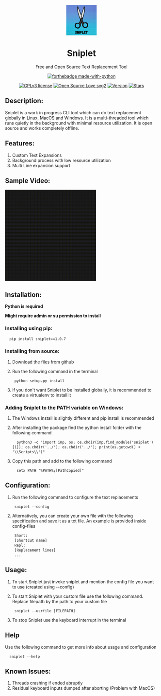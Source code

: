 <div align = "center">

<img src="./images/logo.png" width="100" height="100"></img>

</div>

<h1 align = "center">Sniplet</h1>

<p align = "center">Free and Open Source Text Replacement Tool</p>


<div align = "center">

[![forthebadge made-with-python](http://ForTheBadge.com/images/badges/made-with-python.svg)](https://www.python.org/)

[![GPLv3 license](https://img.shields.io/badge/License-GPLv3-blue.svg)](http://perso.crans.org/besson/LICENSE.html)
[![Open Source Love svg2](https://badges.frapsoft.com/os/v2/open-source.svg?v=103)]()
[![Version](https://img.shields.io/pypi/v/sniplet?label=version)]()
[![Stars](https://img.shields.io/github/stars/veera2508/sniplet?style=social)]()

</div>


## Description:
Sniplet is a work in progress CLI tool which can do text replacement globally in 
Linux, MacOS and Windows. It is a multi-threaded tool which runs quietly in the background with minimal resource 
utilization. It is open source and works completely offline.

## Features:
1. Custom Text Expansions
2. Background process with low resource utilization
3. Multi Line expansion support

## Sample Video:

<img src="./images/Sample.gif" width="300" height="300"></img>

## Installation:
**Python is required**

**Might require admin or su permission to install**


### Installing using pip:
      pip install sniplet==1.0.7
### Installing from source:
1. Download the files from github
2. Run the following command in the terminal

        python setup.py install
3. If you don't want Sniplet to be installed globally, it is recommended to create a virtualenv to install it

### Adding Sniplet to the PATH variable on Windows:
1. The Windows install is slightly different and pip install is recommended
2. After installing the package find the python install folder with the following command
   
         python3 -c "import imp, os; os.chdir(imp.find_module('sniplet')[1]); os.chdir('../'); os.chdir('../'); print(os.getcwd() + '\\Scripts\\')"
3. Copy this path and add to the following command
         
         setx PATH "%PATH%;[PathCopied]"


## Configuration:
1. Run the following command to configure the text replacements
        
        sniplet --config
2. Alternatively, you can create your own file with the following specification and save it as a txt file. An example is provided inside config-files

        Short:
        [Shortcut name]
        Repl:
        [Replacement lines]
        ...

## Usage:
1. To start Sniplet just invoke sniplet and mention the config file you want to use (created using --config)
2. To start Sniplet with your custom file use the following command. Replace filepath by the path to your custom file
   
        sniplet --usrfile [FILEPATH]
3. To stop Sniplet use the keyboard interrupt in the terminal

## Help
Use the following command to get more info about usage and configuration
      
      sniplet --help

## Known Issues:
1. Threads crashing if ended abruptly
2. Residual keyboard inputs dumped after aborting (Problem with MacOS)



